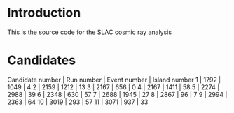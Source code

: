 # Introduction 
This is the source code for the SLAC cosmic ray analysis

# Candidates

Candidate number | Run number | Event number | Island number
1 | 1792 | 1049 | 4
2 | 2159 | 1212 | 13
3 | 2167 | 656 | 0
4 | 2167 | 1411 | 58
5 | 2274 | 2988 | 39
6 | 2348 | 630 | 57
7 | 2688 | 1945 | 27
8 | 2867 | 96 | 7
9 | 2994 | 2363 | 64
10 | 3019 | 293 | 57
11 | 3071 | 937 | 33
